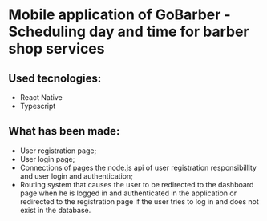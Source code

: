 # Mobile application of GoBarber - Scheduling day and time for barber shop services

## Used tecnologies:
- React Native
- Typescript

## What has been made:
- User registration page;
- User login page;
- Connections of pages the node.js api of user registration responsibillity and user login and authentication;
- Routing system that causes the user to be redirected to the dashboard page when he is logged in and authenticated 
in the application or redirected to the registration page if the user tries to log in and does not exist in the database.
